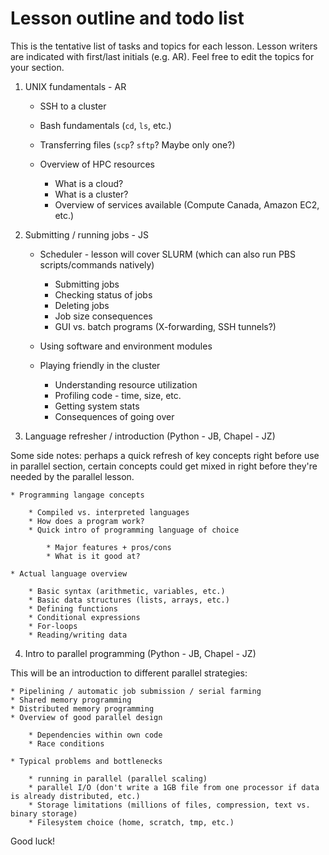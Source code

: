 # Lesson outline and todo list

This is the tentative list of tasks and topics for each lesson.
Lesson writers are indicated with first/last initials (e.g. AR).
Feel free to edit the topics for your section.

1. UNIX fundamentals - AR

	* SSH to a cluster
	* Bash fundamentals (`cd`, `ls`, etc.)
	* Transferring files (`scp`? `sftp`? Maybe only one?)
	* Overview of HPC resources

		* What is a cloud?
		* What is a cluster?
		* Overview of services available (Compute Canada, Amazon EC2, etc.)

2. Submitting / running jobs - JS

	* Scheduler - lesson will cover SLURM (which can also run PBS scripts/commands natively)

		* Submitting jobs
		* Checking status of jobs
		* Deleting jobs
		* Job size consequences
		* GUI vs. batch programs (X-forwarding, SSH tunnels?)

	* Using software and environment modules
	* Playing friendly in the cluster

		* Understanding resource utilization
		* Profiling code - time, size, etc.
		* Getting system stats
		* Consequences of going over

3. Language refresher / introduction (Python - JB, Chapel - JZ)

Some side notes: 
perhaps a quick refresh of key concepts right before use in parallel section,
certain concepts could get mixed in right before they're needed by the parallel lesson.

	* Programming langage concepts

		* Compiled vs. interpreted languages
		* How does a program work?
		* Quick intro of programming language of choice

			* Major features + pros/cons
			* What is it good at? 

	* Actual language overview

		* Basic syntax (arithmetic, variables, etc.)
		* Basic data structures (lists, arrays, etc.)
		* Defining functions
		* Conditional expressions
		* For-loops
		* Reading/writing data

4. Intro to parallel programming (Python - JB, Chapel - JZ)

This will be an introduction to different parallel strategies:

	* Pipelining / automatic job submission / serial farming
	* Shared memory programming
	* Distributed memory programming
	* Overview of good parallel design

		* Dependencies within own code
		* Race conditions

	* Typical problems and bottlenecks

		* running in parallel (parallel scaling)
		* parallel I/O (don't write a 1GB file from one processor if data is already distributed, etc.)
		* Storage limitations (millions of files, compression, text vs. binary storage)
		* Filesystem choice (home, scratch, tmp, etc.)


Good luck!

